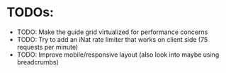 # TODOs:
- TODO: Make the guide grid virtualized for performance concerns
- TODO: Try to add an iNat rate limiter that works on client side (75 requests per minute)
- TODO: Improve mobile/responsive layout (also look into maybe using breadcrumbs)